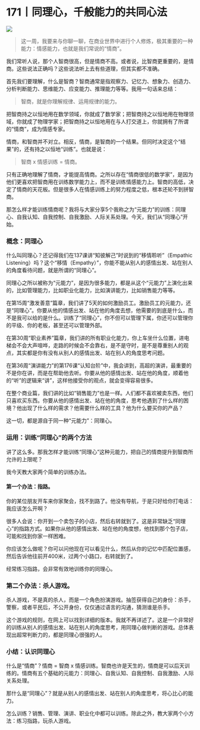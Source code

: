 # 171丨同理心，千般能力的共同心法

![](../img/fee37eaf134ef825753d8b2f93ac6032.jpg)

> 这一周，我要来与你聊一聊，在商业世界中进行个人修炼，极其重要的一种能力：情感能力，也就是我们常说的“情商”。

我们常听人说，那个人智商很高，但是情商不高。或者说，比智商更重要的，是情商。这些说法正确吗？这些说法听上去有些道理，但其实都不准确。

首先我们要理解，什么是智商？智商通常是指观察力、记忆力、想象力、创造力、分析判断能力、思维能力、应变能力、推理能力等等。我用一句话来总结：

> 智商，就是你理解规律、运用规律的能力。

把智商持之以恒地用在数学领域，你就成了数学家；把智商持之以恒地用在物理领域，你就成了物理学家；把智商持之以恒地用在与人打交道上，你就拥有了所谓的“情商”，成为情感专家。

情商，和智商并不对立。相反，情商，是智商的一个结果。但同时决定这个“结果”的，还有持之以恒地“训练”。也就是说：

> 智商 x 情感训练 = 情商。

只有正确地理解了情商，才能提高情商。之所以存在“情商很低的数学家”，是因为他们更喜欢把智商用在训练数学能力上，而不是训练情感能力上。智商的高低，决定了情商的天花板。但是很多人在情感训练上的努力程度之低，根本还轮不到拼智商。

那怎么样才能训练情商呢？我将与大家分享5个我称之为“元能力”的训练：同理心、自我认知、自我控制、自我激励、人际关系处理。今天，我们从“同理心”开始。

### 概念：同理心

什么叫同理心？还记得我们在137课讲“知彼解己”时说到的“移情聆听”（Empathic Listening）吗？这个“移情（Empathy）”，你能不能从别人的感情出发、站在别人的角度看待问题，就是所谓的“同理心”。

同理心之所以被称为“元能力”，是因为很多能力，都是从这个“元能力”上演化出来的，比如管理能力，比如职业化能力，比如演讲能力，比如销售能力等等。

在第15周“激发善意”篇章，我们讲了5天的如何激励员工。激励员工的元能力，还是“同理心”。你要从他的情感出发、站在他的角度去想，他需要的到底是什么，而不是我可以给的是什么。训练了“同理心”，你不但可以管理下属，你还可以管理你的平级、你的老板，甚至还可以管理外部。

在第30周“职业素养”篇章，我们讲的所有职业化能力，你上车坐什么位置，进电梯会不会大声喧哗，走路的时候会不会靠右，是不是守时，是不是尊重别人的观点，其实都是你有没有从别人的感情出发、站在别人的角度思考问题。

在第36周“演讲能力”的第176课“认知台阶”中，我会讲到，高超的演讲，最重要的不是你在讲，而是在帮助他去听。你要从他的感情出发、站在他的角度，顺着他的“听”的逻辑来“讲”，这样他接受你的观点，就会变得容易很多。

在整个商业篇，我们讲的比如“销售能力”也是一样。人们都不喜欢被卖东西，他们只喜欢买东西。你要从他的感情出发、站在他的角度，思考他遇到了什么样的困境？他出现了什么样的需求？他需要什么样的工具？他为什么要买你的产品？

这一切，都是源自于同一种“元能力”：同理心。

### 运用：训练“同理心”的两个方法

讲了这么多。那我怎样才能训练“同理心”这种元能力，把自己的情商提升到智商所允许的上限呢？

我今天教大家两个简单的训练办法。

#### 第一个办法：指路。

你的某位朋友开车来你家聚会，找不到路了。他没有导航，于是只好给你打电话：我应该怎么开啊？

很多人会说：你开到一个卖包子的小店，然后右转就到了。这是非常缺乏“同理心”的指路方式。如果你从他的感情出发、站在他的角度想，他找到那个包子店，可能和找到你家一样困难。

你应该怎么做呢？你可以问他现在可以看见什么，然后从你的记忆中匹配位置感，然后告诉他往前开400米，过两个小路口，右转就到了。

经常练习指路，会非常有效地训练你的同理心。

### 第二个办法：杀人游戏。

杀人游戏，不是真的杀人，而是一个角色扮演游戏。抽签获得自己的身份：杀手，警察，或者平民后，不公开身份，仅仅通过语言的沟通，猜测谁是杀手。

这个游戏的规则，在网上可以找到详细的版本。我就不再详述了。这是一个非常好的训练从别人的感情出发、站在别人的角度思考，用同理心做判断的游戏。总体表现出超常判断力的，都是同理心很强的人。

### 小结：认识同理心

什么是“情商”？情商 = 智商 x 情感训练。智商也许是天生的，情商是可以后天训练的。情商有五个基础的元能力：同理心、自我认知、自我控制、自我激励、人际关系处理。

那什么是“同理心”？就是从别人的感情出发、站在别人的角度思考，将心比心的能力。

怎么训练？销售、管理、演讲、职业化中都可以训练。除此之外，教大家两个小方法：练习指路，玩杀人游戏。